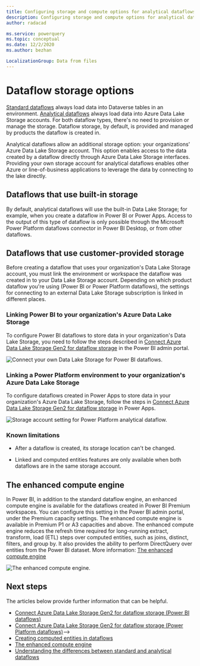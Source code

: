 ```yaml
---
title: Configuring storage and compute options for analytical dataflows
description: Configuring storage and compute options for analytical dataflows.
author: radacad

ms.service: powerquery
ms.topic: conceptual
ms.date: 12/2/2020
ms.author: bezhan

LocalizationGroup: Data from files
---
```


# Dataflow storage options



[Standard dataflows](understanding-differences-between-analytical-standard-dataflows.md) always load data into Dataverse tables in an environment. [Analytical dataflows](understanding-differences-between-analytical-standard-dataflows.md) always load data into Azure Data Lake Storage accounts. For both dataflow types, there's no need to provision or manage the storage. Dataflow storage, by default, is provided and managed by products the dataflow is created in.

Analytical dataflows allow an additional storage option: your organizations' Azure Data Lake Storage account. This option enables access to the data created by a dataflow directly through Azure Data Lake Storage interfaces. Providing your own storage account for analytical dataflows enables other Azure or line-of-business applications to leverage the data by connecting to the lake directly.

## Dataflows that use built-in storage

By default, analytical dataflows will use the built-in Data Lake Storage; for example, when you create a dataflow in Power BI or Power Apps. Access to the output of this type of dataflow is only possible through the Microsoft Power Platform dataflows connector in Power BI Desktop, or from other dataflows.

## Dataflows that use customer-provided storage

Before creating a dataflow that uses your organization's Data Lake Storage account, you must link the environment or workspace the dataflow was created in to your Data Lake Storage account. Depending on which product dataflow you're using (Power BI or Power Platform dataflows), the settings for connecting to an external Data Lake Storage subscription is linked in different places.

### Linking Power BI to your organization's Azure Data Lake Storage

To configure Power BI dataflows to store data in your organization's Data Lake Storage, you need to follow the steps described in [Connect Azure Data Lake Storage Gen2 for dataflow storage](/power-bi/transform-model/service-dataflows-connect-azure-data-lake-storage-gen2) in the Power BI admin portal.

![Connect your own Data Lake Storage for Power BI dataflows.](/power-bi/transform-model/media/service-dataflows-connect-azure-data-lake-storage-gen2/dataflows-connect-08b.png)

### Linking a Power Platform environment to your organization's Azure Data Lake Storage

To configure dataflows created in Power Apps to store data in your organization's Azure Data Lake Storage, follow the steps in [Connect Azure Data Lake Storage Gen2 for dataflow storage](/powerapps/maker/common-data-service/connect-azure-data-lake-storage-for-dataflow) in Power Apps.

![Storage account setting for Power Platform analytical dataflow.](/powerapps/maker/common-data-service/media/select-storage-account.png)

### Known limitations

* After a dataflow is created, its storage location can't be changed.

* Linked and computed entities features are only available when both dataflows are in the same storage account.

## The enhanced compute engine

In Power BI, in addition to the standard dataflow engine, an enhanced compute engine is available for the dataflows created in Power BI Premium workspaces. You can configure this setting in the Power BI admin portal, under the Premium capacity settings. The enhanced compute engine is available in Premium P1 or A3 capacities and above. The enhanced compute engine reduces the refresh time required for long-running extract, transform, load (ETL) steps over computed entities, such as joins, distinct, filters, and group by. It also provides the ability to perform DirectQuery over entities from the Power BI dataset. More information: [The enhanced compute engine](/power-bi/transform-model/service-dataflows-enhanced-compute-engine)

![The enhanced compute engine.](/power-bi/transform-model/media/service-dataflows-enhanced-compute-engine/enhanced-compute-engine-01.png)

## Next steps

The articles below provide further information that can be helpful.

- [Connect Azure Data Lake Storage Gen2 for dataflow storage (Power BI dataflows)](/power-bi/service-dataflows-connect-azure-data-lake-storage-gen2)
- [Connect Azure Data Lake Storage Gen2 for dataflow storage (Power Platform dataflows)](/powerapps/maker/common-data-service/connect-azure-data-lake-storage-for-dataflow)-->
- [Creating computed entities in dataflows](computed-entities.md)
- [The enhanced compute engine](/power-bi/transform-model/service-dataflows-enhanced-compute-engine)
- [Understanding the differences between standard and analytical dataflows ](understanding-differences-between-analytical-standard-dataflows.md)